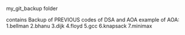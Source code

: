 my_git_backup folder

contains Backup of PREVIOUS codes of DSA and AOA
example of AOA:
1.bellman
2.bhanu
3.dijk
4.floyd
5.gcc
6.knapsack
7.minimax
